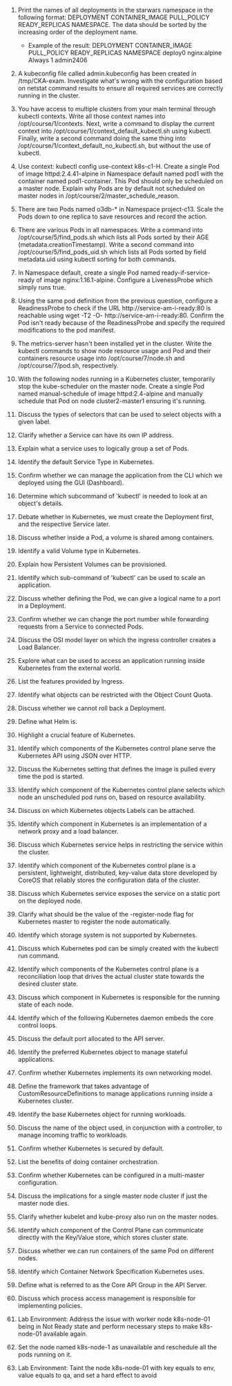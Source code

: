 1. Print the names of all deployments in the starwars namespace in the following format: DEPLOYMENT CONTAINER_IMAGE PULL_POLICY READY_REPLICAS NAMESPACE. The data should be sorted by the increasing order of the deployment name.
    - Example of the result: DEPLOYMENT CONTAINER_IMAGE PULL_POLICY READY_REPLICAS NAMESPACE deploy0 nginx:alpine Always 1 admin2406

2. A kubeconfig file called admin.kubeconfig has been created in /tmp/CKA-exam. Investigate what's wrong with the configuration based on netstat command results to ensure all required services are correctly running in the cluster.

3. You have access to multiple clusters from your main terminal through kubectl contexts. Write all those context names into /opt/course/1/contexts. Next, write a command to display the current context into /opt/course/1/context_default_kubectl.sh using kubectl. Finally, write a second command doing the same thing into /opt/course/1/context_default_no_kubectl.sh, but without the use of kubectl.

4. Use context: kubectl config use-context k8s-c1-H. Create a single Pod of image httpd:2.4.41-alpine in Namespace default named pod1 with the container named pod1-container. This Pod should only be scheduled on a master node. Explain why Pods are by default not scheduled on master nodes in /opt/course/2/master_schedule_reason.

5. There are two Pods named o3db-* in Namespace project-c13. Scale the Pods down to one replica to save resources and record the action.

6. There are various Pods in all namespaces. Write a command into /opt/course/5/find_pods.sh which lists all Pods sorted by their AGE (metadata.creationTimestamp). Write a second command into /opt/course/5/find_pods_uid.sh which lists all Pods sorted by field metadata.uid using kubectl sorting for both commands.

7. In Namespace default, create a single Pod named ready-if-service-ready of image nginx:1.16.1-alpine. Configure a LivenessProbe which simply runs true.

8. Using the same pod definition from the previous question, configure a ReadinessProbe to check if the URL http://service-am-i-ready:80 is reachable using wget -T2 -O- http://service-am-i-ready:80. Confirm the Pod isn't ready because of the ReadinessProbe and specify the required modifications to the pod manifest.

9. The metrics-server hasn't been installed yet in the cluster. Write the kubectl commands to show node resource usage and Pod and their containers resource usage into /opt/course/7/node.sh and /opt/course/7/pod.sh, respectively.

10. With the following nodes running in a Kubernetes cluster, temporarily stop the kube-scheduler on the master node. Create a single Pod named manual-schedule of image httpd:2.4-alpine and manually schedule that Pod on node cluster2-master1 ensuring it's running.

11. Discuss the types of selectors that can be used to select objects with a given label.

12. Clarify whether a Service can have its own IP address.

13. Explain what a service uses to logically group a set of Pods.

14. Identify the default Service Type in Kubernetes.

15. Confirm whether we can manage the application from the CLI which we deployed using the GUI (Dashboard).

16. Determine which subcommand of 'kubectl' is needed to look at an object's details.

17. Debate whether in Kubernetes, we must create the Deployment first, and the respective Service later.

18. Discuss whether inside a Pod, a volume is shared among containers.

19. Identify a valid Volume type in Kubernetes.

20. Explain how Persistent Volumes can be provisioned.

21. Identify which sub-command of 'kubectl' can be used to scale an application.

22. Discuss whether defining the Pod, we can give a logical name to a port in a Deployment.

23. Confirm whether we can change the port number while forwarding requests from a Service to connected Pods.

24. Discuss the OSI model layer on which the ingress controller creates a Load Balancer.

25. Explore what can be used to access an application running inside Kubernetes from the external world.

26. List the features provided by Ingress.

27. Identify what objects can be restricted with the Object Count Quota.

28. Discuss whether we cannot roll back a Deployment.

29. Define what Helm is.

30. Highlight a crucial feature of Kubernetes.

31. Identify which components of the Kubernetes control plane serve the Kubernetes API using JSON over HTTP.

32. Discuss the Kubernetes setting that defines the image is pulled every time the pod is started.

33. Identify which component of the Kubernetes control plane selects which node an unscheduled pod runs on, based on resource availability.

34. Discuss on which Kubernetes objects Labels can be attached.

35. Identify which component in Kubernetes is an implementation of a network proxy and a load balancer.

36. Discuss which Kubernetes service helps in restricting the service within the cluster.

37. Identify which component of the Kubernetes control plane is a persistent, lightweight, distributed, key-value data store developed by CoreOS that reliably stores the configuration data of the cluster.

38. Discuss which Kubernetes service exposes the service on a static port on the deployed node.

39. Clarify what should be the value of the -register-node flag for Kubernetes master to register the node automatically.

40. Identify which storage system is not supported by Kubernetes.

41. Discuss which Kubernetes pod can be simply created with the kubectl run command.

42. Identify which components of the Kubernetes control plane is a reconciliation loop that drives the actual cluster state towards the desired cluster state.

43. Discuss which component in Kubernetes is responsible for the running state of each node.

44. Identify which of the following Kubernetes daemon embeds the core control loops.

45. Discuss the default port allocated to the API server.

46. Identify the preferred Kubernetes object to manage stateful applications.

47. Confirm whether Kubernetes implements its own networking model.

48. Define the framework that takes advantage of CustomResourceDefinitions to manage applications running inside a Kubernetes cluster.

49. Identify the base Kubernetes object for running workloads.

50. Discuss the name of the object used, in conjunction with a controller, to manage incoming traffic to workloads.

51. Confirm whether Kubernetes is secured by default.

52. List the benefits of doing container orchestration.

53. Confirm whether Kubernetes can be configured in a multi-master configuration.

54. Discuss the implications for a single master node cluster if just the master node dies.

55. Clarify whether kubelet and kube-proxy also run on the master nodes.

56. Identify which component of the Control Plane can communicate directly with the Key/Value store, which stores cluster state.

57. Discuss whether we can run containers of the same Pod on different nodes.

58. Identify which Container Network Specification Kubernetes uses.

59. Define what is referred to as the Core API Group in the API Server.

60. Discuss which process access management is responsible for implementing policies.

61. Lab Environment: Address the issue with worker node k8s-node-01 being in Not Ready state and perform necessary steps to make k8s-node-01 available again.

62. Set the node named k8s-node-1 as unavailable and reschedule all the pods running on it.

63. Lab Environment: Taint the node k8s-node-01 with key equals to env, value equals to qa, and set a hard effect to avoid
